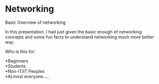 # Networking
Basic Overview of networking



In this presentation, I had just given the basic enough of networking concepts and some fun facts to understand networking much more better way


Who is this for:

*Beginners</br>
*Students</br>
*Non-IT/IT Peoples</br>
*ALmost everyone.....
